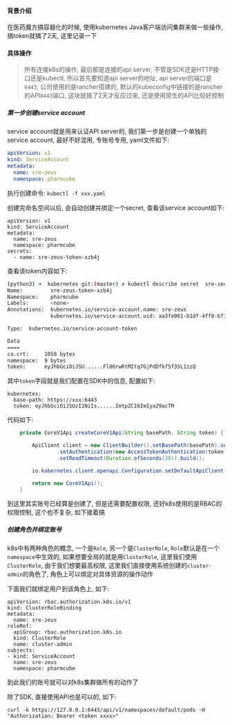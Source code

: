#### 背景介绍

在医药魔方搞容器化的时候, 使用kubernetes Java客户端访问集群来做一些操作, 搞token就搞了2天, 这里记录一下

#### 具体操作

> 所有连接k8s的操作, 最后都是连接的api server, 不管是SDK还是HTTP接口还是kubectl, 所以首先要知道api server的地址, api server的端口是`6443`, 公司使用的是rancher搭建的, 默认的kubeconfig中链接的是rancher的API`8443`端口, 这块就搞了2天才反应过来, 还是使用原生的API比较好控制

##### 第一步创建service account

service account就是用来认证API server的, 我们第一步是创建一个单独的service account, 最好不好混用, 专账号专用, yaml文件如下:

```yaml
apiVersion: v1
kind: ServiceAccount
metadata:
  name: sre-zeus
  namespace: pharmcube
```

执行创建命令: `kubectl -f xxx.yaml`

创建完命名空间以后, 会自动创建并绑定一个secret, 查看该service account如下:

```
apiVersion: v1
kind: ServiceAccount
metadata:
  name: sre-zeus
  namespace: pharmcube
secrets:
  - name: sre-zeus-token-xzb4j
```

查看该token内容如下:

```bash
(python3) ➜  kubernetes git:(master) ✗ kubectl describe secret  sre-zeus-token-xzb4j -n pharmcube
Name:         sre-zeus-token-xzb4j
Namespace:    pharmcube
Labels:       <none>
Annotations:  kubernetes.io/service-account.name: sre-zeus
              kubernetes.io/service-account.uid: aa3fe061-b1df-4ff8-bf3a-e0cbb73df25d

Type:  kubernetes.io/service-account-token

Data
====
ca.crt:     1058 bytes
namespace:  9 bytes
token:      eyJhbGciOiJSU......Fl86rwRtMItq7GjPdDfkf5f3SL1zzQ
```

其中`token`字段就是我们配置在SDK中的信息, 配置如下:

```
kubernetes:
  base-path: https://xxx:6443
  token: eyJhbGciOiJSUzI1NiIs......ImtpZCI6ImIya29acTM
```

代码如下:

```java
    private CoreV1Api createCoreV1Api(String basePath, String token) {

        ApiClient client = new ClientBuilder().setBasePath(basePath).setVerifyingSsl(false)
                .setAuthentication(new AccessTokenAuthentication(token))
                .setReadTimeout(Duration.ofSeconds(30)).build();

        io.kubernetes.client.openapi.Configuration.setDefaultApiClient(client);

        return new CoreV1Api();
    }
```

到这里其实账号已经算是创建了, 但是还需要配置权限, 还好k8s使用的是RBAC的权限控制, 这个也不复杂, 如下接着搞

##### 创建角色并绑定账号

k8s中有两种角色的概念, 一个是`Role`, 另一个是`ClusterRole`, `Role`默认是在一个`namespace`中生效的, 如果想要全局的就是用`ClusterRole`, 这里我们使用`ClusterRole`,  由于我们想要最高权限, 这里我们直接使用系统创建的`cluster-admin`的角色了, 角色上可以绑定对具体资源的操作动作

下面我们就绑定用户到该角色上, 如下:

```
apiVersion: rbac.authorization.k8s.io/v1
kind: ClusterRoleBinding
metadata:
  name: sre-zeus
roleRef:
  apiGroup: rbac.authorization.k8s.io
  kind: ClusterRole
  name: cluster-admin
subjects:
- kind: ServiceAccount
  name: sre-zeus
  namespace: pharmcube
```

到此我们的账号就可以对k8s集群做所有的动作了

除了SDK, 直接使用API也是可以的, 如下:

```
curl -k https://127.0.0.1:6443/api/v1/namespaces/default/pods -H "Authorization: Bearer <token xxxx>"
```
